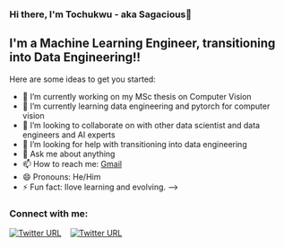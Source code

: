 ### Hi there, I'm Tochukwu - aka Sagacious👋

## I'm a Machine Learning Engineer, transitioning into Data Engineering!!

Here are some ideas to get you started:

- 🔭 I’m currently working on my MSc thesis on Computer Vision
- 🌱 I’m currently learning data engineering and pytorch for computer vision
- 👯 I’m looking to collaborate on with other data scientist and data engineers and AI experts
- 🤔 I’m looking for help with transitioning into data engineering
- 💬 Ask me about anything
- 📫 How to reach me: [Gmail](onyeogulutochukwu@gmail.com)
- 😄 Pronouns: He/Him
- ⚡ Fun fact: Ilove learning and evolving.
-->

### Connect with me:

[![Twitter URL](https://img.shields.io/twitter/url/https/twitter.com/morphy_ai.svg?style=social&label=Follow%20%40bukotsunikki)](https://twitter.com/morphy_ai)
&nbsp;&nbsp;
[![Twitter URL](https://img.shields.io/LinkedIn/url/https/LinkedIn.com/morphy_ai.svg?style=social&label=Follow%20%40bukotsunikki)](linkedin.com/in/onyeogulu-tochukwu-ba2231178
)

